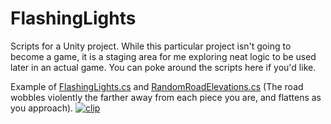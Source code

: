 # FlashingLights
Scripts for a Unity project. 
While this particular project isn't going to become a game, it is a staging area for me exploring neat logic to be used later in an actual game. 
You can poke around the scripts here if you'd like.

Example of [FlashingLights.cs](https://github.com/yayorbitgum/Personal/blob/master/CSharp/FlashingLights/FlashingLights.cs) and [RandomRoadElevations.cs](https://github.com/yayorbitgum/Personal/blob/master/CSharp/FlashingLights/RandomRoadElevations.cs) (The road wobbles violently the farther away from each piece you are, and flattens as you approach).
[![clip](https://i.imgur.com/sWWdew1.png)](https://youtu.be/SYpMdoNOiD0 "Clip")
